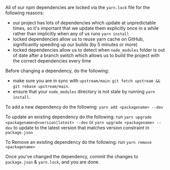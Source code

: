 All of our npm dependencies are locked via the `yarn.lock` file for the following reasons:

- our project has lots of dependencies which update at unpredictable times, so it's important that
  we update them explicitly once in a while rather than implicitly when any of us runs `yarn
  install`
- locked dependencies allow us to reuse yarn cache on GitHub, significantly speeding up our builds
  (by 5 minutes or more)
- locked dependencies allow us to detect when `node_modules` folder is out of date after a branch
  switch which allows us to build the project with the correct dependencies every time

Before changing a dependency, do the following:

- make sure you are in sync with `upstream/main`: `git fetch upstream && git rebase upstream/main`.
- ensure that your `node_modules` directory is not stale by running `yarn install`.


To add a new dependency do the following: `yarn add <packagename> --dev`

To update an existing dependency do the following: run `yarn upgrade <packagename>@<version|latest>
--dev`
or `yarn upgrade <packagename> --dev` to update to the latest version that matches version
constraint in `package.json`

To Remove an existing dependency do the following: run `yarn remove <packagename>`


Once you've changed the dependency, commit the changes to `package.json` & `yarn.lock`, and you are
done.

